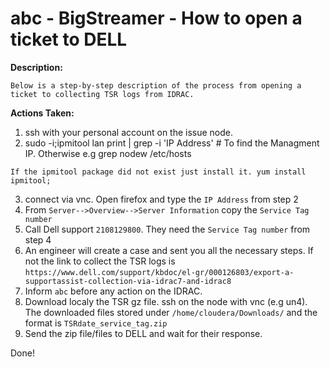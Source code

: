 # abc - BigStreamer - How to open a ticket to DELL


<b>Description:</b>

```
Below is a step-by-step description of the process from opening a ticket to collecting TSR logs from IDRAC.
```

<b>Actions Taken:</b>

1. ssh with your personal account on the issue node.
2. sudo -i;ipmitool lan print | grep -i 'IP Address' # To find the Managment IP. Otherwise e.g grep nodew /etc/hosts 
```
If the ipmitool package did not exist just install it. yum install ipmitool;
```
3. connect via vnc. Open firefox and type the `IP Address` from step 2
4. From `Server-->Overview-->Server Information` copy the `Service Tag number`
5. Call Dell support `2108129800`. They need the `Service Tag number` from step 4
6. An engineer will create a case and sent you all the necessary steps. If not the link to collect the TSR logs is `https://www.dell.com/support/kbdoc/el-gr/000126803/export-a-supportassist-collection-via-idrac7-and-idrac8`
7. Inform `abc` before any action on the IDRAC.
8. Download localy the TSR gz file. ssh on the node with vnc (e.g un4). The downloaded files stored under `/home/cloudera/Downloads/` and the format is `TSRdate_service_tag.zip`
9. Send the zip file/files to DELL and wait for their response.

Done!
